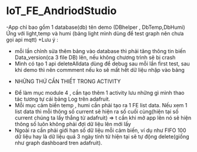 # IoT_FE_AndriodStudio
-App chỉ bao gồm 1 database(db) tên demo (DBhelper , DbTemp,DbHumi) Ứng với light,temp và humi (bảng light mình dùng để test graph nên chưa gọi api mqtt)
+Lưu ý :
- mỗi lần chỉnh sửa thêm bảng vào database thì phải tăng thông tin biến Data_version(ca 3 file DB) lên, nếu không chương trình sẽ bị crash
- Mình có tạo 1 api deleteAlldata dùng để debug sau mỗi lần first test, sau khi demo thì nên commment nếu ko sẽ mất hết dữ liệu nhập vào bảng
* NHỮNG THỨ CẦN THIẾT TRONG ACTIVITY
- Để làm mục module 4 , cần tạo thêm 1 activity lưu những gì mình thao tác tương tự cái bảng Log trên adafruit.
- Mỗi mục cảm biến temp , humi cần phải tạo ra 1 FE list data. Nếu xem 1 list data thì mỗi thông số current sẽ hiện ra số cuối cùng(hiện tại số current chúng ta lấy thẳng từ adafruit) => t cần khi mở app lên nó sẽ hiện thông số luôn không phải đợi dữ liệu lên mới lấy
- Ngoài ra cần phải giới hạn số dữ liệu  mỗi cảm biến, ví dụ như FIFO 100 dữ liệu hay là dữ liệu quá 3 ngày tính từ hiện tại sẽ tự động delete(giống như graph dashboard tren adafruit).
